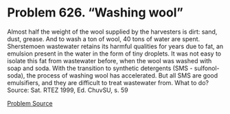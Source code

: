 # Problem 626. “Washing wool”

Almost half the weight of the wool supplied by the harvesters is dirt: sand, dust, grease. And to wash a ton of wool, 40 tons of water are spent. Sherstemoen wastewater retains its harmful qualities for years due to fat, an emulsion present in the water in the form of tiny droplets. It was not easy to isolate this fat from wastewater before, when the wool was washed with soap and soda. With the transition to synthetic detergents (SMS - sulfonol-soda), the process of washing wool has accelerated. But all SMS are good emulsifiers, and they are difficult to treat wastewater from. What to do? Source: Sat. RTEZ 1999, Ed. ChuvSU, s. 59

[Problem Source](https://www.trizland.ru/tasks/5265/)